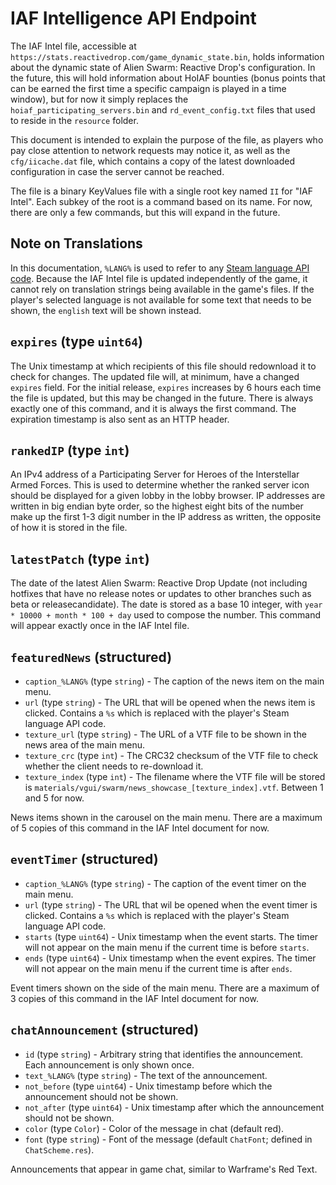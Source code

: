 # IAF Intelligence API Endpoint

The IAF Intel file, accessible at `https://stats.reactivedrop.com/game_dynamic_state.bin`, holds information about the dynamic state of Alien Swarm: Reactive Drop's configuration. In the future, this will hold information about HoIAF bounties (bonus points that can be earned the first time a specific campaign is played in a time window), but for now it simply replaces the `hoiaf_participating_servers.bin` and `rd_event_config.txt` files that used to reside in the `resource` folder.

This document is intended to explain the purpose of the file, as players who pay close attention to network requests may notice it, as well as the `cfg/iicache.dat` file, which contains a copy of the latest downloaded configuration in case the server cannot be reached.

The file is a binary KeyValues file with a single root key named `II` for "IAF Intel". Each subkey of the root is a command based on its name. For now, there are only a few commands, but this will expand in the future.

## Note on Translations

In this documentation, `%LANG%` is used to refer to any [Steam language API code](https://partner.steamgames.com/doc/store/localization/languages). Because the IAF Intel file is updated independently of the game, it cannot rely on translation strings being available in the game's files. If the player's selected language is not available for some text that needs to be shown, the `english` text will be shown instead.

## `expires` (type `uint64`)

The Unix timestamp at which recipients of this file should redownload it to check for changes. The updated file will, at minimum, have a changed `expires` field. For the initial release, `expires` increases by 6 hours each time the file is updated, but this may be changed in the future. There is always exactly one of this command, and it is always the first command. The expiration timestamp is also sent as an HTTP header.

## `rankedIP` (type `int`)

An IPv4 address of a Participating Server for Heroes of the Interstellar Armed Forces. This is used to determine whether the ranked server icon should be displayed for a given lobby in the lobby browser. IP addresses are written in big endian byte order, so the highest eight bits of the number make up the first 1-3 digit number in the IP address as written, the opposite of how it is stored in the file.

## `latestPatch` (type `int`)

The date of the latest Alien Swarm: Reactive Drop Update (not including hotfixes that have no release notes or updates to other branches such as beta or releasecandidate). The date is stored as a base 10 integer, with `year * 10000 + month * 100 + day` used to compose the number. This command will appear exactly once in the IAF Intel file.

## `featuredNews` (structured)

- `caption_%LANG%` (type `string`) - The caption of the news item on the main menu.
- `url` (type `string`) - The URL that will be opened when the news item is clicked. Contains a `%s` which is replaced with the player's Steam language API code.
- `texture_url` (type `string`) - The URL of a VTF file to be shown in the news area of the main menu.
- `texture_crc` (type `int`) - The CRC32 checksum of the VTF file to check whether the client needs to re-download it.
- `texture_index` (type `int`) - The filename where the VTF file will be stored is `materials/vgui/swarm/news_showcase_[texture_index].vtf`. Between 1 and 5 for now.

News items shown in the carousel on the main menu. There are a maximum of 5 copies of this command in the IAF Intel document for now.

## `eventTimer` (structured)

- `caption_%LANG%` (type `string`) - The caption of the event timer on the main menu.
- `url` (type `string`) - The URL that wil be opened when the event timer is clicked. Contains a `%s` which is replaced with the player's Steam language API code.
- `starts` (type `uint64`) - Unix timestamp when the event starts. The timer will not appear on the main menu if the current time is before `starts`.
- `ends` (type `uint64`) - Unix timestamp when the event expires. The timer will not appear on the main menu if the current time is after `ends`.

Event timers shown on the side of the main menu. There are a maximum of 3 copies of this command in the IAF Intel document for now.

## `chatAnnouncement` (structured)

- `id` (type `string`) - Arbitrary string that identifies the announcement. Each announcement is only shown once.
- `text_%LANG%` (type `string`) - The text of the announcement.
- `not_before` (type `uint64`) - Unix timestamp before which the announcement should not be shown.
- `not_after` (type `uint64`) - Unix timestamp after which the announcement should not be shown.
- `color` (type `Color`) - Color of the message in chat (default red).
- `font` (type `string`) - Font of the message (default `ChatFont`; defined in `ChatScheme.res`).

Announcements that appear in game chat, similar to Warframe's Red Text.
